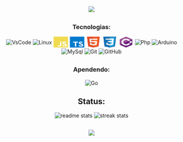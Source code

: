 <h1 align="center">
    <img src="https://readme-typing-svg.herokuapp.com/?font=Righteous&size=35&center=true&vCenter=true&width=500&height=70&duration=3000&lines=Hello+There;" />
</h1>
<div align="center">
  <div>
    <h3>Tecnologias:</h3>
  </div>
  <div style="display: inline_block">
    <img align="center" alt="VsCode" height="30" width="40" src="https://cdn.jsdelivr.net/gh/devicons/devicon/icons/vscode/vscode-original.svg">
    <img align="center" alt="Linux" height="30" width="40" src="https://cdn.jsdelivr.net/gh/devicons/devicon/icons/linux/linux-original.svg">
    <img align="center" alt="Js" height="30" width="40" src="https://raw.githubusercontent.com/devicons/devicon/master/icons/javascript/javascript-plain.svg">
    <img align="center" alt="Ts" height="30" width="40" src="https://raw.githubusercontent.com/devicons/devicon/master/icons/typescript/typescript-plain.svg">
    <img align="center" alt="HTML" height="30" width="40" src="https://raw.githubusercontent.com/devicons/devicon/master/icons/html5/html5-original.svg">
    <img align="center" alt="CSS" height="30" width="40" src="https://raw.githubusercontent.com/devicons/devicon/master/icons/css3/css3-original.svg">
    <img align="center" alt="Csharp" height="30" width="40" src="https://raw.githubusercontent.com/devicons/devicon/master/icons/csharp/csharp-original.svg">
    <img align="center" alt="Php" height="50" width="60" src="https://cdn.jsdelivr.net/gh/devicons/devicon/icons/php/php-original.svg">
    <img align="center" alt="Arduino" height="40" width="50" src="https://cdn.jsdelivr.net/gh/devicons/devicon/icons/arduino/arduino-original.svg">
    <img align="center" alt="MySql" height="30" width="40" src="https://cdn.jsdelivr.net/gh/devicons/devicon/icons/mysql/mysql-original.svg">
    <img align="center" alt="Git" height="30" width="40" src="https://cdn.jsdelivr.net/gh/devicons/devicon/icons/git/git-original.svg">
    <img align="center" alt="GitHub" height="30" width="40" src="https://cdn.jsdelivr.net/gh/devicons/devicon/icons/github/github-original.svg">
  </div>
</div>
  
  ##
<div align="center">
  <h3>Apendendo:</h3>
  <img align="center" alt="Go" height="50" width="60" src="https://cdn.jsdelivr.net/gh/devicons/devicon/icons/go/go-original-wordmark.svg">
</div>
  
  ##
<h2 align="center">Status:</h2>
<div align=center>
  <img width=390 src="https://github-readme-stats-salesp07.vercel.app/api?username=CarlosDPRizo&count_private=true&show_icons=true&theme=react&rank_icon=github&border_radius=10" alt="readme stats"/>
  <img width=415 src="https://streak-stats.demolab.com/?user=salesp07&count_private=true&theme=react&border_radius=10&locale=pt_BR" alt="streak stats"/>
</div>

  ##
<div align="center"> 
  <a href="https://www.linkedin.com/in/carlos-rizo-7959ba217/" target="_blank"><img src="https://img.shields.io/badge/-LinkedIn-%230077B5?style=for-the-badge&logo=linkedin&logoColor=white" target="_blank"></a> 
</div>
